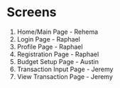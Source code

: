 # Screens 

1. Home/Main Page - Rehema
2. Login Page - Raphael
3. Profile Page - Raphael
4. Registration Page - Raphael
5. Budget Setup Page - Austin
6. Transaction Input Page - Jeremy
7. View Transaction Page - Jeremy